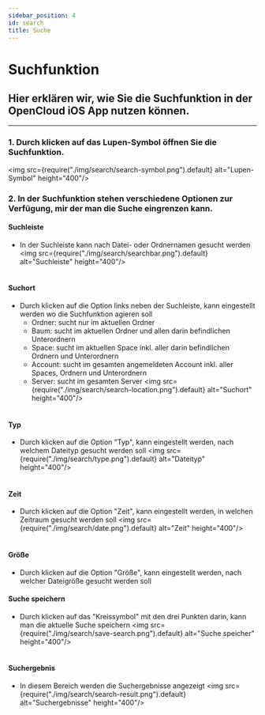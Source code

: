 ```yaml
---
sidebar_position: 4
id: search
title: Suche
---
```


# Suchfunktion

## Hier erklären wir, wie Sie die Suchfunktion in der OpenCloud iOS App nutzen können.

---

### 1. Durch klicken auf das Lupen-Symbol öffnen Sie die Suchfunktion.
<img src={require("./img/search/search-symbol.png").default} alt="Lupen-Symbol" height="400"/>
<br/>

### 2. In der Suchfunktion stehen verschiedene Optionen zur Verfügung, mir der man die Suche eingrenzen kann.

#### Suchleiste
- In der Suchleiste kann nach Datei- oder Ordnernamen gesucht werden
<img src={require("./img/search/searchbar.png").default} alt="Suchleiste" height="400"/>
<br/><br/>

#### Suchort
- Durch klicken auf die Option links neben der Suchleiste, kann eingestellt werden wo die Suchfunktion agieren soll
    - Ordner: sucht nur im aktuellen Ordner
    - Baum: sucht im aktuellen Ordner und allen darin befindlichen Unterordnern
    - Space: sucht im aktuellen Space inkl. aller darin befindlichen Ordnern und Unterordnern
    - Account: sucht im gesamten angemeldeten Account inkl. aller Spaces, Ordnern und Unterordnern
    - Server: sucht im gesamten Server
<img src={require("./img/search/search-location.png").default} alt="Suchort" height="400"/>
<br/><br/>

#### Typ
- Durch klicken auf die Option "Typ", kann eingestellt werden, nach welchem Dateityp gesucht werden soll
<img src={require("./img/search/type.png").default} alt="Dateityp" height="400"/>
<br/><br/>

#### Zeit
- Durch klicken auf die Option "Zeit", kann eingestellt werden, in welchen Zeitraum gesucht werden soll
<img src={require("./img/search/date.png").default} alt="Zeit" height="400"/>
<br/><br/>

#### Größe
- Durch klicken auf die Option "Größe", kann eingestellt werden, nach welcher Dateigröße gesucht werden soll

#### Suche speichern
- Durch klicken auf das "Kreissymbol" mit den drei Punkten darin, kann man die aktuelle Suche speichern
<img src={require("./img/search/save-search.png").default} alt="Suche speicher" height="400"/>
<br/><br/>

#### Suchergebnis
- In diesem Bereich werden die Suchergebnisse angezeigt
<img src={require("./img/search/search-result.png").default} alt="Suchergebnisse" height="400"/>
<br/><br/>